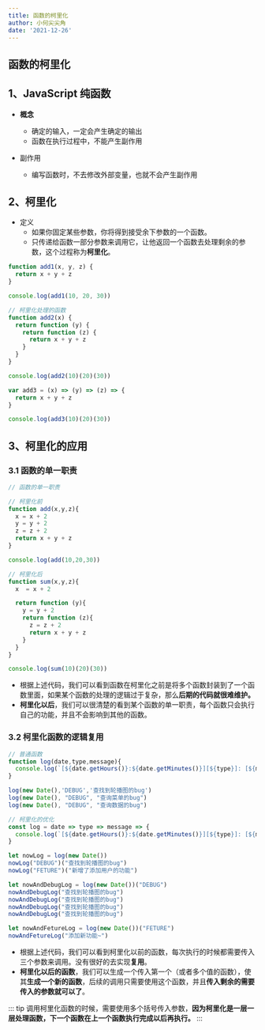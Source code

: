 ```yaml
---
title: 函数的柯里化
author: 小何尖尖角
date: '2021-12-26'
---
```


## 函数的柯里化

## 1、JavaScript 纯函数

- **概念**

  - 确定的输入，一定会产生确定的输出
  - 函数在执行过程中，不能产生副作用

- 副作用
  - 编写函数时，不去修改外部变量，也就不会产生副作用

## 2、柯里化

- 定义
  - 如果你固定某些参数，你将得到接受余下参数的一个函数。
  - 只传递给函数一部分参数来调用它，让他返回一个函数去处理剩余的参数，这个过程称为**柯里化**。

```js
function add1(x, y, z) {
  return x + y + z
}

console.log(add1(10, 20, 30))

// 柯里化处理的函数
function add2(x) {
  return function (y) {
    return function (z) {
      return x + y + z
    }
  }
}

console.log(add2(10)(20)(30))

var add3 = (x) => (y) => (z) => {
  return x + y + z
}

console.log(add3(10)(20)(30))
```

## 3、柯里化的应用

### 3.1 函数的单一职责

```js
// 函数的单一职责

// 柯里化前
function add(x,y,z){
  x = x + 2
  y = y + 2
  z = z + 2
  return x + y + z
}

console.log(add(10,20,30))

// 柯里化后
function sum(x,y,z){
  x  = x + 2

  return function (y){
    y = y + 2
    return function (z){
      z = z + 2
      return x + y + z
    }
  }
}

console.log(sum(10)(20)(30))
```

- 根据上述代码，我们可以看到函数在柯里化之前是将多个函数封装到了一个函数里面，如果某个函数的处理的逻辑过于复杂，那么**后期的代码就很难维护。**
- **柯里化以后**，我们可以很清楚的看到某个函数的单一职责，每个函数只会执行自己的功能，并且不会影响到其他的函数。

### 3.2 柯里化函数的逻辑复用

```js
// 普通函数
function log(date,type,message){
  console.log(`[${date.getHours()}:${date.getMinutes()}][${type}]: [${message}]`)
}

log(new Date(),'DEBUG','查找到轮播图的bug')
log(new Date(), "DEBUG", "查询菜单的bug")
log(new Date(), "DEBUG", "查询数据的bug")

// 柯里化的优化
const log = date => type => message => {
  console.log(`[${date.getHours()}:${date.getMinutes()}][${type}]: [${message}]`)
}

let nowLog = log(new Date())
nowLog("DEBUG")("查找到轮播图的bug")
nowLog("FETURE")("新增了添加用户的功能")

let nowAndDebugLog = log(new Date())("DEBUG")
nowAndDebugLog("查找到轮播图的bug")
nowAndDebugLog("查找到轮播图的bug")
nowAndDebugLog("查找到轮播图的bug")
nowAndDebugLog("查找到轮播图的bug")

let nowAndFetureLog = log(new Date())("FETURE")
nowAndFetureLog("添加新功能~")
```

- 根据上述代码，我们可以看到柯里化以前的函数，每次执行的时候都需要传入三个参数来调用。没有很好的去实现**复用**。
- **柯里化以后的函数**，我们可以生成一个传入第一个（或者多个值的函数），使其**生成一个新的函数**，后续的调用只需要使用这个函数，并且**传入剩余的需要传入的参数就可以了**。
  
::: tip
调用柯里化函数的时候，需要使用多个括号传入参数，**因为柯里化是一层一层处理函数，下一个函数在上一个函数执行完成以后再执行。**
:::